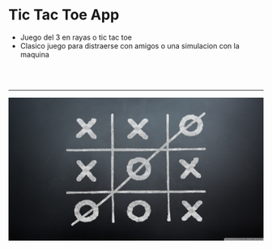 # **Tic Tac Toe App**

- Juego del 3 en rayas o tic tac toe
- Clasico juego para distraerse con amigos o una simulacion con la maquina

<br>

<br>

---

<img src="./tic_tac_toe.png" alt="tic tac toe" />

